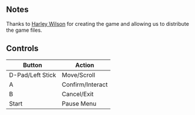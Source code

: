 ## Notes

Thanks to [Harley Wilson](https://hwilson.itch.io) for creating the game and allowing us to distribute the game files.

## Controls

| Button | Action |
|--|--| 
|D-Pad/Left Stick|Move/Scroll|
|A|Confirm/Interact|
|B|Cancel/Exit|
|Start|Pause Menu|


